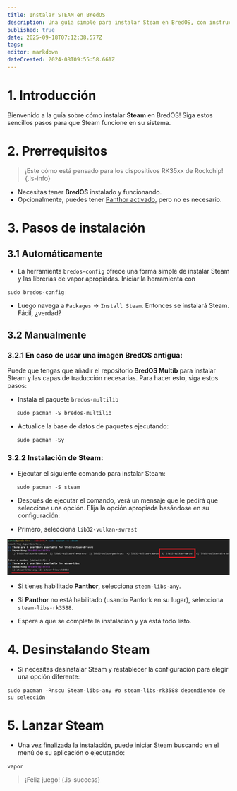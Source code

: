 ```yaml
---
title: Instalar STEAM en BredOS
description: Una guía simple para instalar Steam en BredOS, con instrucciones paso a paso para configuraciones Panthor-enabled y no Panthor.
published: true
date: 2025-09-18T07:12:38.577Z
tags:
editor: markdown
dateCreated: 2024-08T09:55:58.661Z
---
```


# 1. Introducción

Bienvenido a la guía sobre cómo instalar **Steam** en BredOS! Siga estos sencillos pasos para que Steam funcione en su sistema.

# 2. Prerrequisitos

> ¡Este cómo está pensado para los dispositivos RK35xx de Rockchip!
> {.is-info}

- Necesitas tener **BredOS** instalado y funcionando.
- Opcionalmente, puedes tener [Panthor activado](/how-to/how-to-setup-panthor), pero no es necesario.

# 3. Pasos de instalación

## 3.1 Automáticamente

- La herramienta `bredos-config` ofrece una forma simple de instalar Steam y las librerías de vapor apropiadas. Iniciar la herramienta con

```
sudo bredos-config
```

- Luego navega a `Packages` -> `Install Steam`. Entonces se instalará Steam. Fácil, ¿verdad?

## 3.2 Manualmente

### 3.2.1 En caso de usar una imagen BredOS antigua:

Puede que tengas que añadir el repositorio **BredOS Multíb** para instalar Steam y las capas de traducción necesarias. Para hacer esto, siga estos pasos:

- Instala el paquete `bredos-multilib`

```
   sudo pacman -S bredos-multilib
```

- Actualice la base de datos de paquetes ejecutando:

```
   sudo pacman -Sy
```

### 3.2.2 Instalación de Steam:

- Ejecutar el siguiente comando para instalar Steam:

```
   sudo pacman -S steam
```

- Después de ejecutar el comando, verá un mensaje que le pedirá que seleccione una opción. Elija la opción apropiada basándose en su configuración:

- Primero, selecciona `lib32-vulkan-swrast`

![steam\\_libs\\_selection.png](/steam_libs_selection.png)

- Si tienes habilitado **Panthor**, selecciona `steam-libs-any`.

- Si **Panthor** no está habilitado (usando Panfork en su lugar), selecciona `steam-libs-rk3588`.

- Espere a que se complete la instalación y ya está todo listo.

# 4. Desinstalando Steam

- Si necesitas desinstalar Steam y restablecer la configuración para elegir una opción diferente:

```
sudo pacman -Rnscu Steam-libs-any #o steam-libs-rk3588 dependiendo de su selección
```

# 5. Lanzar Steam

- Una vez finalizada la instalación, puede iniciar Steam buscando en el menú de su aplicación o ejecutando:

```
vapor
```

> ¡Feliz juego!
> {.is-success}

